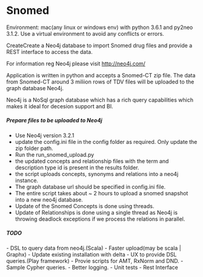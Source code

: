 Snomed
======
Environment: mac(any linux or windows env) with python 3.6.1 and py2neo 3.1.2. Use a virtual environment to avoid any conflicts or errors.

CreateCreate a Neo4j database to import Snomed drug files and provide a REST interface to access the data.

For information reg Neo4j please visit http://neo4j.com/

Application is written in python and accepts a Snomed-CT zip file. The data from Snomed-CT around 3 miliion rows of TDV files will be uploaded to the graph database Neo4j.

Neo4j is a NoSql graph database which has a rich query capabilities which makes it ideal for decesion support and BI.

<h5>Prepare files to be uploaded to Neo4j</h5>

- Use Neo4j version 3.2.1
- update the config.ini file in the config folder as required. Only update the zip folder path.
- Run the run_snomed_upload.py
- the updated concepts and relationship files with the term and description type id is present in the results folder.
- the script uploads concepts, synonyms and relations into a neo4j instance.
- The graph database url should be specified in config.ini file.
- The entire script takes about ~ 2 hours to upload a snomed snapshot into a new neo4j database.
- Update of the Snomed Concepts is done using threads.
- Update of Relationships is done using a single thread as Neo4j is throwing deadlock exceptions if we process the relations in parallel.

<h5>TODO</h5>
- DSL to query data from neo4j.(Scala)
- Faster upload(may be scala | Graphx)
- Update existing installation with delta
- UX to provide DSL queries.(Play framework)
- Provie scripts for AMT, RxNorm and DND.
- Sample Cypher queries.
- Better logging.
- Unit tests
- Rest Interface

